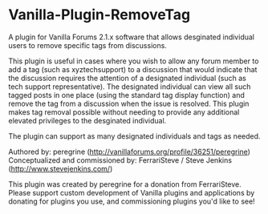 Vanilla-Plugin-RemoveTag
========================

A plugin for Vanilla Forums 2.1.x software that allows desginated individual users to remove specific tags from discussions.

This plugin is useful in cases where you wish to allow any forum member to add a tag (such as xyztechsupport) to a discussion that would indicate that the discussion requires the attention of a designated individual (such as tech support representative). 
The designated individual can view all such tagged posts in one place (using the standard tag display function) and remove the tag from a discussion when the issue is resolved. This plugin makes tag removal possible without needing to provide any additional elevated privileges to the desginated individual.

The plugin can support as many designated individuals and tags as needed.

Authored by: peregrine (http://vanillaforums.org/profile/36251/peregrine)
Conceptualized and commissioned by: FerrariSteve / Steve Jenkins (http://www.stevejenkins.com/)

This plugin was created by peregrine for a donation from FerrariSteve. Please support custom development of Vanilla plugins and applications by donating for plugins you use, and commissioning plugins you'd like to see!
